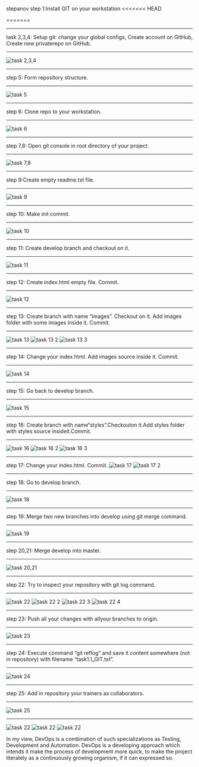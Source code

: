 stepanov
step 1:Install GIT on your workstation
<<<<<<< HEAD

=======


***

task 2,3,4: Setup git: change your global configs, Create account on GitHub, Create new privaterepo on GitHub.

***

![task 2,3,4](https://github.com/SecretiveRabbit/DevOps_online_Kharkiv_2020Q42021Q1/blob/main/m1/task1.1/screenshots/step%204.png)

***

step 5: Form  repository structure.

***

![task 5](https://github.com/SecretiveRabbit/DevOps_online_Kharkiv_2020Q42021Q1/blob/main/m1/task1.1/screenshots/step%205.png)

***

step 6: Clone repo to your workstation.

***

![task 6](https://github.com/SecretiveRabbit/DevOps_online_Kharkiv_2020Q42021Q1/blob/main/m1/task1.1/screenshots/step%206.png)

***

step 7,8: Open git console in root directory of your project.

***

![task 7,8](https://github.com/SecretiveRabbit/DevOps_online_Kharkiv_2020Q42021Q1/blob/main/m1/task1.1/screenshots/step%207%2C8.png)

***

step 9:Create empty readme.txt file.

***

![task 9](https://github.com/SecretiveRabbit/DevOps_online_Kharkiv_2020Q42021Q1/blob/main/m1/task1.1/screenshots/step%209.png)

***

step 10: Make init commit.

***

![task 10](https://github.com/SecretiveRabbit/DevOps_online_Kharkiv_2020Q42021Q1/blob/main/m1/task1.1/screenshots/step%2010.png)

***

step 11: Create develop branch and checkout on it.

***

![task 11](https://github.com/SecretiveRabbit/DevOps_online_Kharkiv_2020Q42021Q1/blob/main/m1/task1.1/screenshots/step%2011.png)

***

step 12: Create index.html empty file. Commit.

***

![task 12](https://github.com/SecretiveRabbit/DevOps_online_Kharkiv_2020Q42021Q1/blob/main/m1/task1.1/screenshots/step%204.png)

***

step 13: Create branch with name “images”. Checkout on it. Add images folder with some images inside it. Commit.

***

![task 13](https://github.com/SecretiveRabbit/DevOps_online_Kharkiv_2020Q42021Q1/blob/main/m1/task1.1/screenshots/step%2013.png)
![task 13 2](https://github.com/SecretiveRabbit/DevOps_online_Kharkiv_2020Q42021Q1/blob/main/m1/task1.1/screenshots/step%2013%202.png)
![task 13 3](https://github.com/SecretiveRabbit/DevOps_online_Kharkiv_2020Q42021Q1/blob/main/m1/task1.1/screenshots/step%2013%203.png)

***

step 14: Change your index.html. Add images source inside it. Commit.

***

![task 14](https://github.com/SecretiveRabbit/DevOps_online_Kharkiv_2020Q42021Q1/blob/main/m1/task1.1/screenshots/step%2014.png)

***

step 15: Go back to develop branch.

***

![task 15](https://github.com/SecretiveRabbit/DevOps_online_Kharkiv_2020Q42021Q1/blob/main/m1/task1.1/screenshots/step%2015.png)

***

step 16: Create branch with name“styles”.Checkouton it.Add styles folder with styles source insideit.Commit.

***

![task 16](https://github.com/SecretiveRabbit/DevOps_online_Kharkiv_2020Q42021Q1/blob/main/m1/task1.1/screenshots/step%2016.png)
![task 16 2](https://github.com/SecretiveRabbit/DevOps_online_Kharkiv_2020Q42021Q1/blob/main/m1/task1.1/screenshots/step%2013.png)
![task 16 3](https://github.com/SecretiveRabbit/DevOps_online_Kharkiv_2020Q42021Q1/blob/main/m1/task1.1/screenshots/step%2016%203.png)

***

step 17: Change your index.html. Commit.
![task 17](https://github.com/SecretiveRabbit/DevOps_online_Kharkiv_2020Q42021Q1/blob/main/m1/task1.1/screenshots/step%20%2017.png)
![task 17 2](https://github.com/SecretiveRabbit/DevOps_online_Kharkiv_2020Q42021Q1/blob/main/m1/task1.1/screenshots/step%2017%202.png)

***

step 18: Go to develop branch.

***

![task 18](https://github.com/SecretiveRabbit/DevOps_online_Kharkiv_2020Q42021Q1/blob/main/m1/task1.1/screenshots/step%2018.png)

***

step 19: Merge two new branches into develop using git merge command. 

***

![task 19](https://github.com/SecretiveRabbit/DevOps_online_Kharkiv_2020Q42021Q1/blob/main/m1/task1.1/screenshots/step%2019.png)

***

step 20,21: Merge develop into master.

***

![task 20,21](https://github.com/SecretiveRabbit/DevOps_online_Kharkiv_2020Q42021Q1/blob/main/m1/task1.1/screenshots/step%2021.png)

***

step 22: Try to inspect your repository with git log command.

***

![task 22](https://github.com/SecretiveRabbit/DevOps_online_Kharkiv_2020Q42021Q1/blob/main/m1/task1.1/screenshots/step%2022.png)
![task 22 2](https://github.com/SecretiveRabbit/DevOps_online_Kharkiv_2020Q42021Q1/blob/main/m1/task1.1/screenshots/step%2022%202.png)
![task 22 3](https://github.com/SecretiveRabbit/DevOps_online_Kharkiv_2020Q42021Q1/blob/main/m1/task1.1/screenshots/step%2022%203.png)
![task 22 4](https://github.com/SecretiveRabbit/DevOps_online_Kharkiv_2020Q42021Q1/blob/main/m1/task1.1/screenshots/step%2022%204.png)

***

step 23: Push all your changes with allyour branches to origin.

***

![task 23](https://github.com/SecretiveRabbit/DevOps_online_Kharkiv_2020Q42021Q1/blob/main/m1/task1.1/screenshots/step%2023.png)

***

step 24: Execute command “git reflog“ and save it content somewhere (not in repository) with filename “task1.1_GIT.txt”.

***

![task 24](https://github.com/SecretiveRabbit/DevOps_online_Kharkiv_2020Q42021Q1/blob/main/m1/task1.1/screenshots/step%2024.png)

***

step 25: Add in repository your trainers as collaborators.

***

![task 25](https://github.com/SecretiveRabbit/DevOps_online_Kharkiv_2020Q42021Q1/blob/main/m1/task1.1/screenshots/step%2025.PNG)

***

![task 22](https://github.com/SecretiveRabbit/DevOps_online_Kharkiv_2020Q42021Q1/blob/main/m1/task1.1/screenshots/step%2022.png)
![task 22](https://github.com/SecretiveRabbit/DevOps_online_Kharkiv_2020Q42021Q1/blob/main/m1/task1.1/screenshots/step%2022.png)
![task 22](https://github.com/SecretiveRabbit/DevOps_online_Kharkiv_2020Q42021Q1/blob/main/m1/task1.1/screenshots/step%2022.png)

In my view, DevOps is a combination of such specializations as Testing, Development and Automation.
DevOps is a developing approach which intends it make the process of development more quick, to make the project literately as a continuously growing organism, if it can expressed so.
